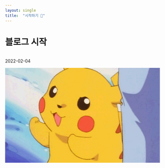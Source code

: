 ```yaml
---
layout: single
title:  "시작하기 👋"
---
```


# 블로그 시작
<br>
2022-02-04

![power](../images/2022-02-07-01/power.png)

